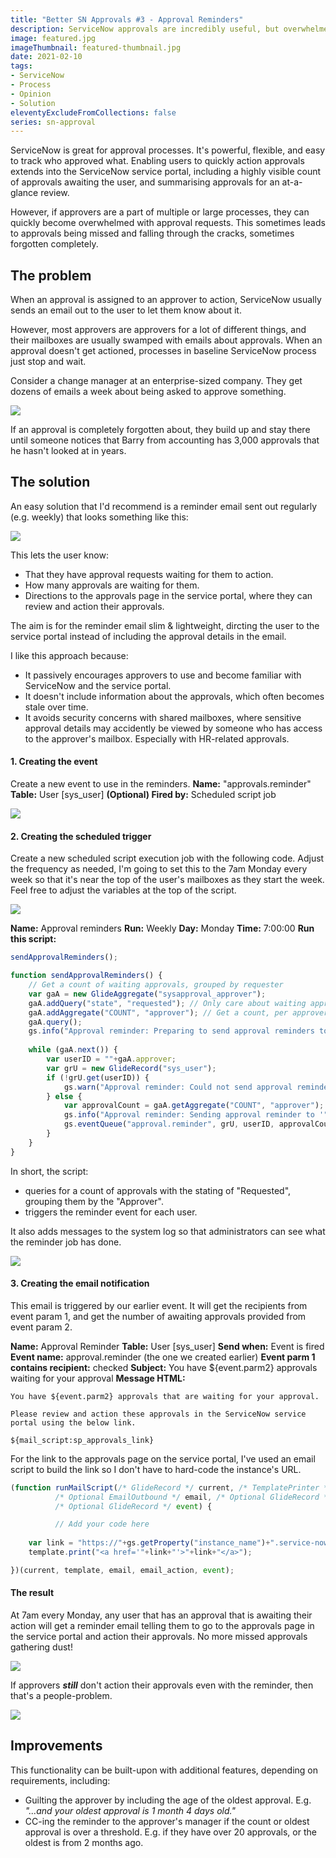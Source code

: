 ```yaml
---
title: "Better SN Approvals #3 - Approval Reminders"
description: ServiceNow approvals are incredibly useful, but overwhelmed approvers can sometimes miss approvals. This easy tweak can help keep all approvals on the radar.
image: featured.jpg
imageThumbnail: featured-thumbnail.jpg
date: 2021-02-10
tags:
- ServiceNow
- Process
- Opinion
- Solution
eleventyExcludeFromCollections: false
series: sn-approval
---
```


ServiceNow is great for approval processes. It's powerful, flexible, and easy to track who approved what. Enabling users to quickly action approvals extends into the ServiceNow service portal, including a highly visible count of approvals awaiting the user, and summarising approvals for an at-a-glance review.

However, if approvers are a part of multiple or large processes, they can quickly become overwhelmed with approval requests. This sometimes leads to approvals being missed and falling through the cracks, sometimes forgotten completely.

## The problem
When an approval is assigned to an approver to action, ServiceNow usually sends an email out to the user to let them know about it.

However, most approvers are approvers for a lot of different things, and their mailboxes are usually swamped with emails about approvals. When an approval doesn't get actioned, processes in baseline ServiceNow process just stop and wait.

Consider a change manager at an enterprise-sized company. They get dozens of emails a week about being asked to approve something.

[![](diagram-swamped-emails.png)](diagram-swamped-emails.png)

If an approval is completely forgotten about, they build up and stay there until someone notices that Barry from accounting has 3,000 approvals that he hasn't looked at in years.

## The solution
An easy solution that I'd recommend is a reminder email sent out regularly (e.g. weekly) that looks something like this:

[![](sample-reminder-email.png)](sample-reminder-email.png)

This lets the user know:
* That they have approval requests waiting for them to action.
* How many approvals are waiting for them.
* Directions to the approvals page in the service portal, where they can review and action their approvals.

The aim is for the reminder email slim &amp; lightweight, dircting the user to the service portal instead of including the approval details in the email. 

I like this approach because:

* It passively encourages approvers to use and become familiar with ServiceNow and the service portal.
* It doesn't include information about the approvals, which often becomes stale over time.
* It avoids security concerns with shared mailboxes, where sensitive approval details may accidently be viewed by someone who has access to the approver's mailbox.
 Especially with HR-related approvals.

#### 1. Creating the event
Create a new event to use in the reminders. 
**Name:** "approvals.reminder"
**Table:** User \[sys_user\]
**(Optional) Fired by:** Scheduled script job

[![](event-registration.png)](event-registration.png)

#### 2. Creating the scheduled trigger
Create a new scheduled script execution job with the following code. Adjust the frequency as needed, I'm going to set this to the 7am Monday every week so that it's near the top of the user's mailboxes as they start the week. Feel free to adjust the variables at the top of the script.

[![](scheduled-job.png)](scheduled-job.png)

**Name:** Approval reminders
**Run:** Weekly
**Day:** Monday
**Time:** 7:00:00
**Run this script:**
```js
sendApprovalReminders();

function sendApprovalReminders() {
	// Get a count of waiting approvals, grouped by requester
	var gaA = new GlideAggregate("sysapproval_approver");
	gaA.addQuery("state", "requested"); // Only care about waiting approvals
	gaA.addAggregate("COUNT", "approver"); // Get a count, per approver
	gaA.query();
	gs.info("Approval reminder: Preparing to send approval reminders to "+gaA.getRowCount()+" users");
	
	while (gaA.next()) {
		var userID = ""+gaA.approver;
		var grU = new GlideRecord("sys_user");
		if (!grU.get(userID)) {
			gs.warn("Approval reminder: Could not send approval reminder to unknown user: "+userID);
		} else {
			var approvalCount = gaA.getAggregate("COUNT", "approver");
			gs.info("Approval reminder: Sending approval reminder to '"+grU.getDisplayValue()+"' for "+approvalCount+" waiting approvals");
			gs.eventQueue("approval.reminder", grU, userID, approvalCount, "");
		}
	}
}
```

In short, the script:
* queries for a count of approvals with the stating of "Requested", grouping them by the "Approver".
* triggers the reminder event for each user.

It also adds messages to the system log so that administrators can see what the reminder job has done.

[![](reminder-logging.png)](reminder-logging.png)

#### 3. Creating the email notification
This email is triggered by our earlier event. It will get the recipients from event param 1, and get the number of awaiting approvals provided from event param 2.

**Name:** Approval Reminder
**Table:**  User \[sys_user\]
**Send when:** Event is fired
**Event name:** approval.reminder (the one we created earlier)
**Event parm 1 contains recipient:** checked
**Subject:** You have ${event.parm2} approvals waiting for your approval
**Message HTML:**

```
You have ${event.parm2} approvals that are waiting for your approval.

Please review and action these approvals in the ServiceNow service portal using the below link.

${mail_script:sp_approvals_link}
```

For the link to the approvals page on the service portal, I've used an email script to build the link so I don't have to hard-code the instance's URL.

```js
(function runMailScript(/* GlideRecord */ current, /* TemplatePrinter */ template,
          /* Optional EmailOutbound */ email, /* Optional GlideRecord */ email_action,
          /* Optional GlideRecord */ event) {

          // Add your code here
	
	var link = "https://"+gs.getProperty("instance_name")+".service-now.com/sp?id=approvals";
	template.print("<a href='"+link+"'>"+link+"</a>");

})(current, template, email, email_action, event);
```

#### The result
At 7am every Monday, any user that has an approval that is awaiting their action will get a reminder email telling them to go to the approvals page in the service portal and action their approvals. No more missed approvals gathering dust!

[![](sample-reminder-email.png)](sample-reminder-email.png)

If approvers ***still*** don't action their approvals even with the reminder, then that's a people-problem.

[![](action-your-approvals-meme.jpg)](action-your-approvals-meme.jpg)

## Improvements
This functionality can be built-upon with additional features, depending on requirements, including:

* Guilting the approver by including the age of the oldest approval.
 E.g. *"...and your oldest approval is 1 month 4 days old."*
* CC-ing the reminder to the approver's manager if the count or oldest approval is over a threshold.
 E.g. if they have over 20 approvals, or the oldest is from 2 months ago.